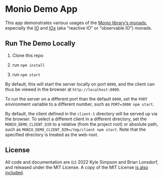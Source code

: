 # Monio Demo App

This app demonstrates various usages of the [Monio library's monads](https://github.com/getify/monio/blob/master/README.md#monios-monads), especially the [IO](https://github.com/getify/monio/blob/master/README.md#io-monad-one-monad-to-rule-them-all) and [IOx](https://github.com/getify/monio/blob/master/README.md#iox-aka-reactive-io-aka-observable-io) (aka "reactive IO" or "observable IO") monads.

## Run The Demo Locally

1. Clone this repo

2. run `npm install`

3. run `npm start`

By default, this will start the server locally on port `8090`, and the client can thus be viewed in the browser at `http://localhost:8090`.

To run the server on a different port than the default `8090`, set the `PORT` environment variable to a different number, such as `PORT=3000 npm start`.

By default, the client defined in the `client-1` directory will be served up via the browser. To select a different client in a different directory, set the `MONIO_DEMO_CLIENT_DIR` to a relative (from the project root) or absolute path, such as `MONIO_DEMO_CLIENT_DIR=/tmp/client npm start`. Note that the specified directory is treated as the web-root.

## License

All code and documentation are (c) 2022 Kyle Simpson and Brian Lonsdorf, and released under the MIT License. A copy of the MIT License [is also included](LICENSE.txt).

